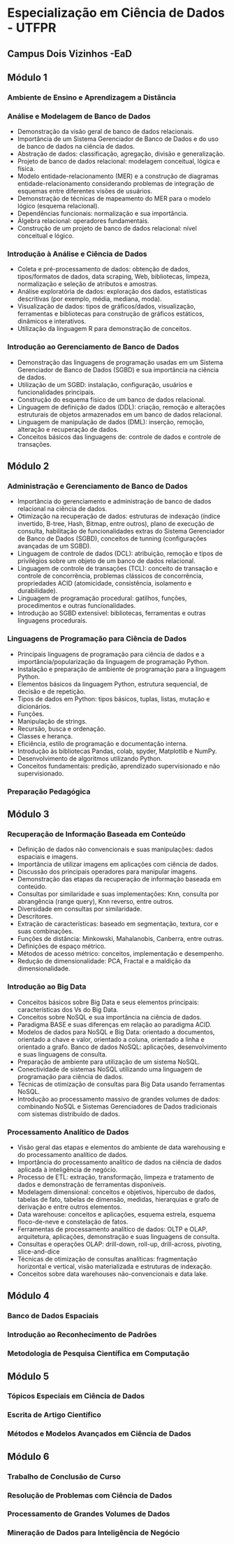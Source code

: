# Especialização em Ciência de Dados - UTFPR

## Campus Dois Vizinhos -EaD

## Módulo 1

### Ambiente de Ensino e Aprendizagem a Distância
### Análise e Modelagem de Banco de Dados
- Demonstração da visão geral de banco de dados relacionais.
- Importância de um Sistema Gerenciador de Banco de Dados e do uso de banco de dados na ciência de dados.
- Abstração de dados: classificação, agregação, divisão e generalização.
- Projeto de banco de dados relacional: modelagem conceitual, lógica e física.
- Modelo entidade-relacionamento (MER) e a construção de diagramas entidade-relacionamento considerando problemas de integração de esquemas entre diferentes visões de usuários.
- Demonstração de técnicas de mapeamento do MER para o modelo lógico (esquema relacional).
- Dependências funcionais: normalização e sua importância.
- Álgebra relacional: operadores fundamentais.
- Construção de um projeto de banco de dados relacional: nível conceitual e lógico.

### Introdução à Análise e Ciência de Dados
- Coleta e pré-processamento de dados: obtenção de dados, tipos/formatos de dados, data scraping, Web, bibliotecas, limpeza, normalização e seleção de atributos e amostras.
- Análise exploratória de dados: exploração dos dados, estatísticas descritivas (por exemplo, média, mediana, moda).
- Visualização de dados: tipos de gráficos/dados, visualização, ferramentas e bibliotecas para construção de gráficos estáticos, dinâmicos e interativos. 
- Utilização da linguagem R para demonstração de conceitos.

### Introdução ao Gerenciamento de Banco de Dados
- Demonstração das linguagens de programação usadas em um Sistema Gerenciador de Banco de Dados (SGBD) e sua importância na ciência de dados. 
- Utilização de um SGBD: instalação, configuração, usuários e funcionalidades principais.
- Construção do esquema físico de um banco de dados relacional.
- Linguagem de definição de dados (DDL): criação, remoção e alterações estruturais de objetos armazenados em um banco de dados relacional.
- Linguagem de manipulação de dados (DML): inserção, remoção, alteração e recuperação de dados.
- Conceitos básicos das linguagens de: controle de dados e controle de transações.

## Módulo 2
### Administração e Gerenciamento de Banco de Dados
- Importância do gerenciamento e administração de banco de dados relacional na ciência de dados.
- Otimização na recuperação de dados: estruturas de indexação (índice invertido, B-tree, Hash, Bitmap, entre outros), plano de execução de consulta, habilitação de funcionalidades extras do Sistema Gerenciador de Banco de Dados (SGBD), conceitos de tunning (configurações avançadas de um SGBD). 
- Linguagem de controle de dados (DCL): atribuição, remoção e tipos de privilégios sobre um objeto de um banco de dados relacional.
- Linguagem de controle de transações (TCL): conceito de transação e controle de concorrência, problemas clássicos de concorrência, propriedades ACID (atomicidade, consistência, isolamento e durabilidade).
- Linguagem de programação procedural: gatilhos, funções, procedimentos e outras funcionalidades.
- Introdução ao SGBD extensível: bibliotecas, ferramentas e outras linguagens procedurais.

### Linguagens de Programação para Ciência de Dados
- Principais linguagens de programação para ciência de dados e a importância/popularização da linguagem de programação Python.
- Instalação e preparação de ambiente de programação para a linguagem Python.
- Elementos básicos da linguagem Python, estrutura sequencial, de decisão e de repetição.
- Tipos de dados em Python: tipos básicos, tuplas, listas, mutação e dicionários.
- Funções.
- Manipulação de strings.
- Recursão, busca e ordenação.
- Classes e herança.
- Eficiência, estilo de programação e documentação interna.
- Introdução às bibliotecas Pandas, colab, spyder, Matplotlib e NumPy.
- Desenvolvimento de algoritmos utilizando Python.
- Conceitos fundamentais: predição, aprendizado supervisionado e não supervisionado.

### Preparação Pedagógica 

## Módulo 3
### Recuperação de Informação Baseada em Conteúdo
- Definição de dados não convencionais e suas manipulações: dados espaciais e imagens.
- Importância de utilizar imagens em aplicações com ciência de dados.
- Discussão dos principais operadores para manipular imagens.
- Demonstração das etapas da recuperação de informação baseada em conteúdo.
- Consultas por similaridade e suas implementações: Knn, consulta por abrangência (range query), Knn reverso, entre outros.
- Diversidade em consultas por similaridade.
- Descritores.
- Extração de características: baseado em segmentação, textura, cor e suas combinações.
- Funções de distância: Minkowski, Mahalanobis, Canberra, entre outras.
- Definições de espaço métrico.
- Métodos de acesso métrico: conceitos, implementação e desempenho.
- Redução de dimensionalidade: PCA, Fractal e a maldição da dimensionalidade.

### Introdução ao Big Data
- Conceitos básicos sobre Big Data e seus elementos principais: características dos Vs do Big Data.
- Conceitos sobre NoSQL e sua importância na ciência de dados.
- Paradigma BASE e suas diferenças em relação ao paradigma ACID.
- Modelos de dados para NoSQL e Big Data: orientado a documentos, orientado a chave e valor, orientado a coluna, orientado a linha e orientado a grafo. Banco de dados NoSQL: aplicações, desenvolvimento e suas linguagens de consulta.
- Preparação de ambiente para utilização de um sistema NoSQL.
- Conectividade de sistemas NoSQL utilizando uma linguagem de programação para ciência de dados.
- Técnicas de otimização de consultas para Big Data usando ferramentas NoSQL.
- Introdução ao processamento massivo de grandes volumes de dados: combinando NoSQL e Sistemas Gerenciadores de Dados tradicionais com sistemas distribuído de dados.

### Processamento Analítico de Dados
- Visão geral das etapas e elementos do ambiente de data warehousing e do processamento analítico de dados.
- Importância do processamento analítico de dados na ciência de dados aplicada à inteligência de negócio.
- Processo de ETL: extração, transformação, limpeza e tratamento de dados e demonstração de ferramentas disponíveis.
- Modelagem dimensional: conceitos e objetivos, hipercubo de dados, tabelas de fato, tabelas de dimensão, medidas, hierarquias e grafo de derivação e entre outros elementos.
- Data warehouse: conceitos e aplicações, esquema estrela, esquema floco-de-neve e constelação de fatos.
- Ferramentas de processamento analítico de dados: OLTP e OLAP, arquitetura, aplicações, demonstração e suas linguagens de consulta.
- Consultas e operações OLAP: drill-down, roll-up, drill-across, pivoting, slice-and-dice
- Técnicas de otimização de consultas analíticas: fragmentação horizontal e vertical, visão materializada e estruturas de indexação.
- Conceitos sobre data warehouses não-convencionais e data lake.

## Módulo 4
### Banco de Dados Espaciais
### Introdução ao Reconhecimento de Padrões
### Metodologia de Pesquisa Científica em Computação

## Módulo 5
### Tópicos Especiais em Ciência de Dados
### Escrita de Artigo Científico
### Métodos e Modelos Avançados em Ciência de Dados

## Módulo 6
### Trabalho de Conclusão de Curso
### Resolução de Problemas com Ciência de Dados
### Processamento de Grandes Volumes de Dados
### Mineração de Dados para Inteligência de Negócio
